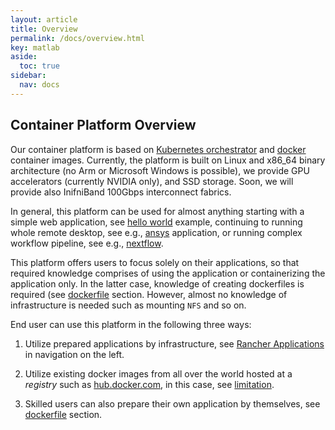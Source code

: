 ```yaml
---
layout: article
title: Overview
permalink: /docs/overview.html
key: matlab
aside:
  toc: true
sidebar:
  nav: docs
---
```

## Container Platform Overview

Our container platform is based on [Kubernetes orchestrator](https://kubernetes.io/) and [docker](https://hub.docker.com/) container images. Currently, the platform is built on Linux and x86\_64 binary architecture (no Arm or Microsoft Windows is possible), we provide GPU accelerators (currently NVIDIA only), and SSD storage. Soon, we will provide also InifniBand 100Gbps interconnect fabrics.

In general, this platform can be used for almost anything starting with a simple web application, see [hello world](/docs/kubectl-helloworld.html) example, continuing to running whole remote desktop, see e.g., [ansys](/docs/ansys.html) application, or running complex workflow pipeline, see e.g., [nextflow](/docs/nextflow.html). 

This platform offers users to focus solely on their applications, so that required knowledge comprises of using the application or containerizing the application only. In the latter case, knowledge of creating dockerfiles is required (see [dockerfile](/docs/dockerfile.html) section. However, almost no knowledge of infrastructure is needed such as mounting `NFS` and so on.

End user can use this platform in the following three ways:

1. Utilize prepared applications by infrastructure, see [Rancher Applications](/docs/rancherapps.html) in navigation on the left. 

2. Utilize existing docker images from all over the world hosted at a *registry* such as [hub.docker.com](https://hub.docker.com), in this case, see [limitation](/docs/limitation.html). 

3. Skilled users can also prepare their own application by themselves, see [dockerfile](/docs/dockerfile.html) section.
